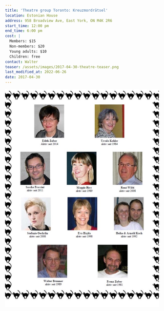 ```yaml
---
title: 'Theatre group Toronto: Kreuzmordrätsel'
location: Estonian House
address: 958 Broadview Ave, East York, ON M4K 2R6
start_time: 12:00 pm
end_time: 6:00 pm
cost: |
  Members: $15
  Non-members: $20
  Young adults: $10
  Children: free
contact: Walter
teaser: /assets/images/2017-04-30-theatre-teaser.png
last_modified_at: 2022-06-26
date: 2017-04-30
---
```


![Theatre troupe](/assets/images/2017-04-30-theatre.jpg)
